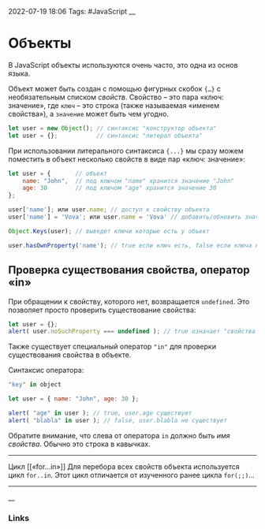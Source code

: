 2022-07-19 18:06
Tags: #JavaScript 
__
# Объекты
В JavaScript объекты используются очень часто, это одна из основ языка.

Объект может быть создан с помощью фигурных скобок `{…}` с необязательным списком _свойств_.
Свойство – это пара «ключ: значение», где `ключ` – это строка (также называемая «именем свойства»), а `значение` может быть чем угодно.

```js
let user = new Object(); // синтаксис "конструктор объекта"
let user = {};           // синтаксис "литерал объекта"
```

При использовании литерального синтаксиса `{...}` мы сразу можем поместить в объект несколько свойств в виде пар «ключ: значение»:

```js
let user = {       // объект
	name: "John",  // под ключом "name" хранится значение "John"
	age: 30        // под ключом "age" хранится значение 30
};

user['name']; или user.name; // доступ к свойству объекта
user['name'] = 'Vova'; или user.name = 'Vova' // добавить/обновить значение ключа

Object.Keys(user); // выведет ключи которые есть у объект

user.hasOwnProperty('name'); // true если ключ есть, false если ключа нету```
```

## Проверка существования свойства, оператор «in»
При обращении к свойству, которого нет, возвращается `undefined`. Это позволяет просто проверить существование свойства:

```js
let user = {};
alert( user.noSuchProperty === undefined ); // true означает "свойства нет"
```

Также существует специальный оператор `"in"` для проверки существования свойства в объекте.

Синтаксис оператора:
```js 
"key" in object

let user = { name: "John", age: 30 };

alert( "age" in user ); // true, user.age существует
alert( "blabla" in user ); // false, user.blabla не существует
```
Обратите внимание, что слева от оператора `in` должно быть _имя свойства_. Обычно это строка в кавычках.

---
Цикл [[«for…in»]]
Для перебора всех свойств объекта используется цикл `for..in`. Этот цикл отличается от изученного ранее цикла `for(;;)`...

---


__
### Links